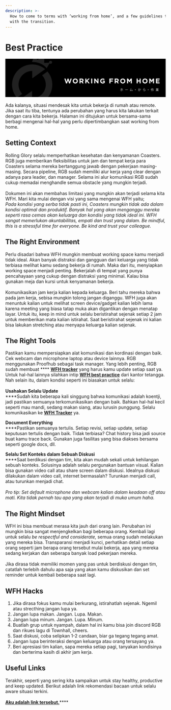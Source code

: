 ```yaml
---
description: >-
  How to come to terms with ‘working from home’, and a few guidelines to help
  with the transition.
---
```


# Best Practice

![](../.gitbook/assets/masterdesign-67.png)

Ada kalanya, situasi mendesak kita untuk bekerja di rumah atau remote. Jika saat itu tiba, tentunya ada perubahan yang harus kita lakukan terkait dengan cara kita bekerja. Halaman ini ditujukan untuk bersama-sama berbagi mengenai hal-hal yang perlu dipertimbangkan saat working from home.

## Setting Context

Rolling Glory selalu memperhatikan kesehatan dan kenyamanan Coasters. RGB juga memberikan fleksibilitas untuk jam dan tempat kerja para Coasters selama mereka bertanggung jawab dengan pekerjaan masing-masing. Secara pipeline, RGB sudah memiliki alur kerja yang clear dengan adanya para leader,  dan manager. Selama ini alur komunikasi RGB sudah cukup memadai menghandle semua obstacle yang mungkin terjadi. \
\
Dokumen ini akan membahas limitasi yang mungkin akan terjadi selama kita WFH. Mari kita mulai dengan visi yang sama mengenai WFH yaitu; \
_Pada kondisi yang serba tidak pasti ini, Coasters mungkin tidak ada dalam kondisi optimal dan produktif. Banyak hal yang akan menganggu mereka seperti rasa cemas akan keluarga dan kondisi yang tidak ideal ini. WFH sangat memerlukan akuntabilitas, empati dan trust yang dalam. Be mindful, this is a stressful time for everyone. Be kind and trust your colleague._

## The Right Environment

Perlu disadari bahwa WFH mungkin membuat working space kamu menjadi tidak ideal. Akan banyak distraksi dan gangguan dari keluarga yang tidak terbiasa melihat kamu sedang bekerja di rumah. Maka dari itu, menyiapkan working space menjadi penting. Bekerjalah di tempat yang punya pencahayaan yang cukup dengan distraksi yang minimal. Kalau bisa gunakan meja dan kursi untuk kenyamanan bekerja. \
\
Komunikasikan jam kerja kalian kepada keluarga. Beri tahu mereka bahwa pada jam kerja, sebisa mungkin tolong jangan diganggu. WFH juga akan menuntuk kalian untuk melihat screen device/gadget kalian lebih lama karena meeting yang biasa tatap muka akan digantikan dengan menatap layar. Untuk itu, keep in mind untuk selalu beristirahat sejenak setiap 2 jam untuk memberikan mata kalian istirahat. Saat beristirahat sejenak ini kalian bisa lakukan stretching atau menyapa keluarga kalian sejenak.

## The Right Tools

Pastikan kamu mempersiapkan alat komunikasi dan kordinasi dengan baik. Cek webcam dan microphone laptop atau device lainnya. RGB menggunakan Proofhub sebagai task manager. Yang lebih penting, RGB sudah membuat **** [**WFH tracker**](https://docs.google.com/spreadsheets/d/1XyLhBMTfNgZSVWXGVxKEnrI5OwOTKInjL7qiaaKH4JU/edit#gid=0) yang harus kamu update setiap saat ya. Untuk hal-hal lainnya silahkan intip [**WFH best practice**](https://docs.google.com/document/d/1TPAKV-AowBpODVul5cL73mKN5caN6RQf0wvV\_6O5Ees/edit) dari kantor tetangga. Nah selain itu, dalam kondisi seperti ini biasakan untuk selalu:\
\
**Usahakan Selalu Update**\
****Sudah kita beberapa kali singgung bahwa komunikasi adalah koentji, jadi pastikan semuanya terkomunikasikan dengan baik. Bahkan hal-hal kecil seperti mau mandi, sedang makan siang, atau lurusin punggung. Selalu komunikasikan ke [**WFH Tracker**](https://docs.google.com/spreadsheets/d/1XyLhBMTfNgZSVWXGVxKEnrI5OwOTKInjL7qiaaKH4JU/edit#gid=0) ya.

**Document Everything**\
****Pastikan semuanya tertulis. Setiap revisi, setiap update, setiap keputusan tertulis dengan baik. Tidak terbiasa? Chat history bisa jadi source buat kamu trace back. Gunakan juga fasilitas yang bisa diakses bersama seperti google docs, dll.

**Selalu Set Konteks dalam Sebuah Diskusi**\
****Saat berdikusi dengan tim, kita akan mudah sekali untuk kehilangan sebuah konteks. Solusinya adalah selalu pergunakan bantuan visual. Kalian bisa gunakan video call atau share screen dalam diskusi. Idealnya diskusi dilakukan dalam video call, internet bermasalah? Turunkan menjadi call, atau turunkan menjadi chat.\
\
_Pro tip: Set default microphone dan webcam kalian dalam keadaan off atau mati. Kita tidak pernah tau apa yang akan terjadi di muka umum haha._

## The Right Mindset

WFH ini bisa membuat merasa kita jauh dari orang lain. Perubahan ini mungkin bisa sangat menjengkelkan bagi beberapa orang. Kembali lagi untuk selalu _be respectful and considerate,_ semua orang sudah melakukan yang mereka bisa. Transparansi menjadi kunci, perhatikan detail setiap orang seperti jam berapa orang tersebut mulai bekerja, apa yang mereka sedang kerjakan dan seberapa banyak load pekerjaan mereka. \
\
Jika dirasa tidak memiliki momen yang pas untuk berdiskusi dengan tim, catatlah terlebih dahulu apa saja yang akan kamu diskusikan dan set reminder untuk kembali beberapa saat lagi.

## WFH Hacks

1. Jika dirasa fokus kamu mulai berkurang, istirahatlah sejenak. Ngemil atau strecthing jangan lupa ya.
2. Jangan lupa makan. Jangan. Lupa. Makan.
3. Jangan lupa minum. Jangan. Lupa. Minum.
4. Buatlah grup untuk nyampah, dalam hal ini kamu bisa join discord RGB dan rikues lagu di Townhall, cheers.
5. Saat diskusi, coba selipkan 1-2 candaan, biar ga tegang tegang amat.
6. Jangan lupa berinteraksi dengan keluarga atau orang tersayang ya.
7. Beri apresiasi tim kalian, sapa mereka setiap pagi, tanyakan kondisinya dan berterima kasih di akhir jam kerja.

## Useful Links

Terakhir, seperti yang sering kita sampaikan untuk stay healthy, productive and keep updated. Berikut adalah link rekomendasi bacaan untuk selalu aware situasi terkini.\
\
[**Aku adalah link tersebut.**](https://drive.google.com/drive/u/1/folders/1MiYe4G8aq2Q-TSYxjNFZ3z0GuadJ2yIz)****
